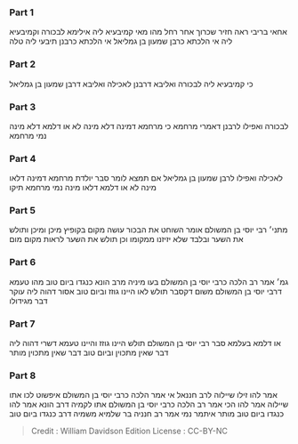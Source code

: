 
### Part 1
אחאי בריבי ראה חזיר שכרוך אחר רחל מהו מאי קמיבעיא ליה אילימא לבכורה וקמיבעיא ליה אי הלכתא כרבן שמעון בן גמליאל אי הלכתא כרבנן תיבעי ליה טלה 

### Part 2
כי קמיבעיא ליה לבכורה ואליבא דרבנן לאכילה ואליבא דרבן שמעון בן גמליאל

### Part 3
לבכורה ואפילו לרבנן דאמרי מרחמא כי מרחמא דמינה דלא מינה לא או דלמא דלא מינה נמי מרחמא 

### Part 4
לאכילה ואפילו לרבן שמעון בן גמליאל אם תמצא לומר סבר יולדת מרחמא דמינה דלאו מינה לא או דלמא דלאו מינה נמי מרחמא תיקו

### Part 5
מתני׳ רבי יוסי בן המשולם אומר השוחט את הבכור עושה מקום בקופיץ מיכן ומיכן ותולש את השער ובלבד שלא יזיזנו ממקומו וכן תולש את השער לראות מקום מום

### Part 6
גמ׳ אמר רב הלכה כרבי יוסי בן המשולם בעו מיניה מרב הונא כנגדו ביום טוב מהו טעמא דרבי יוסי בן המשולם משום דקסבר תולש לאו היינו גוזז וביום טוב אסור דהוה ליה עוקר דבר מגידולו 

### Part 7
או דלמא בעלמא סבר רבי יוסי בן המשולם תולש היינו גוזז והיינו טעמא דשרי דהוה ליה דבר שאין מתכוין וביום טוב דבר שאין מתכוין מותר

### Part 8
אמר להו זילו שיילוה לרב חננאל אי אמר הלכה כרבי יוסי בן המשולם איפשוט לכו אתו שיילוה אמר להו הכי אמר רב הלכה כרבי יוסי בן המשולם אתו לקמיה דרב הונא אמר להו כנגדו ביום טוב מותר איתמר נמי אמר רב חנניה בר שלמיא משמיה דרב כנגדו ביום טוב 

>Credit : William Davidson Edition
>License : CC-BY-NC